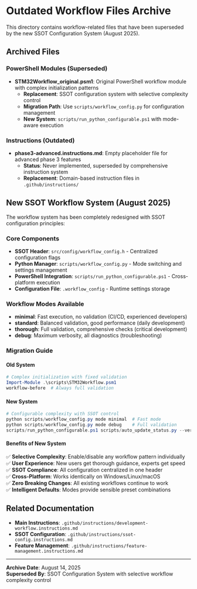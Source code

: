 # Outdated Workflow Files Archive

This directory contains workflow-related files that have been superseded by the new SSOT Configuration System (August 2025).

## Archived Files

### PowerShell Modules (Superseded)
- **STM32Workflow_original.psm1**: Original PowerShell workflow module with complex initialization patterns
  - **Replacement**: SSOT configuration system with selective complexity control
  - **Migration Path**: Use `scripts/workflow_config.py` for configuration management
  - **New System**: `scripts/run_python_configurable.ps1` with mode-aware execution

### Instructions (Outdated)
- **phase3-advanced.instructions.md**: Empty placeholder file for advanced phase 3 features
  - **Status**: Never implemented, superseded by comprehensive instruction system
  - **Replacement**: Domain-based instruction files in `.github/instructions/`

## New SSOT Workflow System (August 2025)

The workflow system has been completely redesigned with SSOT configuration principles:

### Core Components
- **SSOT Header**: `src/config/workflow_config.h` - Centralized configuration flags
- **Python Manager**: `scripts/workflow_config.py` - Mode switching and settings management  
- **PowerShell Integration**: `scripts/run_python_configurable.ps1` - Cross-platform execution
- **Configuration File**: `.workflow_config` - Runtime settings storage

### Workflow Modes Available
- **minimal**: Fast execution, no validation (CI/CD, experienced developers)
- **standard**: Balanced validation, good performance (daily development)
- **thorough**: Full validation, comprehensive checks (critical development)
- **debug**: Maximum verbosity, all diagnostics (troubleshooting)

### Migration Guide

#### Old System
```powershell
# Complex initialization with fixed validation
Import-Module .\scripts\STM32Workflow.psm1
workflow-before  # Always full validation
```

#### New System
```powershell
# Configurable complexity with SSOT control
python scripts/workflow_config.py mode minimal  # Fast mode
python scripts/workflow_config.py mode debug    # Full validation
scripts/run_python_configurable.ps1 scripts/auto_update_status.py --verbose
```

#### Benefits of New System
✅ **Selective Complexity**: Enable/disable any workflow pattern individually  
✅ **User Experience**: New users get thorough guidance, experts get speed  
✅ **SSOT Compliance**: All configuration centralized in one header  
✅ **Cross-Platform**: Works identically on Windows/Linux/macOS  
✅ **Zero Breaking Changes**: All existing workflows continue to work  
✅ **Intelligent Defaults**: Modes provide sensible preset combinations  

## Related Documentation
- **Main Instructions**: `.github/instructions/development-workflow.instructions.md`
- **SSOT Configuration**: `.github/instructions/ssot-config.instructions.md`
- **Feature Management**: `.github/instructions/feature-management.instructions.md`

---
**Archive Date**: August 14, 2025  
**Superseded By**: SSOT Configuration System with selective workflow complexity control
